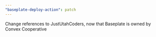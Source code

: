 ```yaml
---
"baseplate-deploy-action": patch
---
```


Change references to JustUtahCoders, now that Baseplate is owned by Convex Cooperative
